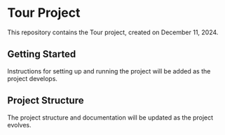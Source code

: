 # Tour Project

This repository contains the Tour project, created on December 11, 2024.

## Getting Started

Instructions for setting up and running the project will be added as the project develops.

## Project Structure

The project structure and documentation will be updated as the project evolves.

